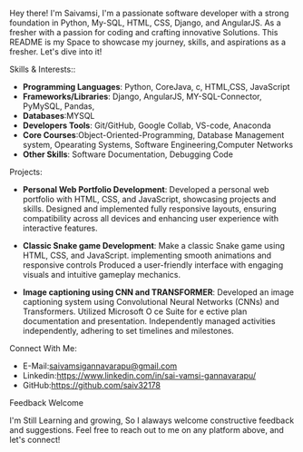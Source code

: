 Hey there! I'm Saivamsi, I'm a passionate software developer with a strong foundation in Python, My-SQL, HTML, CSS, Django, and AngularJS. As a fresher with a passion for coding and crafting innovative Solutions. This README is my Space to showcase my journey, skills, and aspirations as a fresher. Let's dive into it!

Skills & Interests::

- **Programming Languages**: Python, CoreJava, c, HTML,CSS, JavaScript
- **Frameworks/Libraries**: Django, AngularJS, MY-SQL-Connector, PyMySQL, Pandas,
- **Databases**:MYSQL
- **Developers Tools**: Git/GitHub, Google Collab, VS-code, Anaconda
- **Core Courses**:Object-Oriented-Programming, Database Management system, Opearating Systems, Software Engineering,Computer Networks
- **Other Skills**: Software Documentation, Debugging Code

Projects:

- **Personal Web Portfolio Development**:
  Developed a personal web portfolio with HTML, CSS, and JavaScript, showcasing projects and skills.
  Designed and implemented fully responsive layouts, ensuring compatibility across all devices and enhancing user experience with interactive features.

- **Classic Snake game Development**:
  Make a classic Snake game using HTML, CSS, and JavaScript.
  implementing smooth animations and responsive controls Produced a user-friendly interface with engaging visuals and intuitive gameplay mechanics.

- **Image captioning using CNN and TRANSFORMER**:
  Developed an image captioning system using Convolutional Neural Networks (CNNs) and Transformers.
  Utilized Microsoft O ce Suite for e ective plan documentation and presentation. Independently managed activities independently, adhering to set timelines and milestones.

Connect With Me:

- E-Mail:saivamsigannavarapu@gmail.com
- Linkedin:https://www.linkedin.com/in/sai-vamsi-gannavarapu/
- GitHub:https://github.com/saiv32178

Feedback Welcome

I'm Still Learning and growing, So I alaways welcome constructive feedback and suggestions. Feel free to reach out to me on any platform above, and let's connect!
